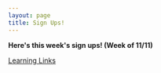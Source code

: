 ```yaml
---
layout: page
title: Sign Ups!
---
```



**Here's this week's sign ups! (Week of 11/11)**

[Learning Links](https://www.signupgenius.com/go/30E0B4AA5AD2FA7FE3-learning5)

